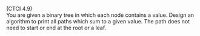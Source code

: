 (CTCI 4.9)  
You are given a binary tree in which each node contains a value.  Design an
algorithm to print all paths which sum to a given value.  The path does not
need to start or end at the root or a leaf.